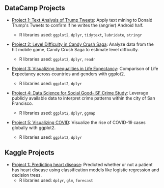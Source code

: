 ## DataCamp Projects 

- [Project 1: Text Analysis of Trump Tweets](https://github.com/cbatra9/DataScienceProjects/blob/master/Text%20Analysis%20of%20Trump%20Tweets.ipynb): Apply text mining to Donald Trump's Tweets to confirm if he writes the (angrier) Android half.
  - R libraries used: `ggplot2`, `dplyr`, `tidytext`, `lubridate`, `stringr`

- [Project 2: Level Difficulty in Candy Crush Saga](https://github.com/cbatra9/DataScienceProjects/blob/master/Level%20Difficulty%20in%20Candy%20Crush%20Saga.ipynb): Analyze data from the hit mobile game, Candy Crush Saga to estimate level difficulty.
  - R libraries used: `ggplot2`, `dplyr`, `readr`
  
- [Project 3: Visualizing Inequalities in Life Expectancy](https://github.com/cbatra9/DataScienceProjects/blob/master/Visualizing%20Inequalities%20in%20Life%20Expectancy.ipynb): Comparison of Life Expectancy across countries and genders with ggplot2.
  - R libraries used: `ggplot2`, `dplyr`
  
- [Project 4: Data Science for Social Good- SF Crime Study](https://github.com/cbatra9/DataScienceProjects/blob/master/Data%20Science%20for%20Social%20Good-%20SF%20Crime%20Study.ipynb): Leverage publicly available data to interpret crime patterns within the city of San Francisco.
  - R libraries used: `ggplot2`, `dplyr`, `ggmap`
  
- [Project 5: Visualizing COVID](https://github.com/cbatra9/DataScienceProjects/blob/master/Visualizing%20COVID.ipynb): Visualize the rise of COVID-19 cases globally with ggplot2.
  - R libraries used: `ggplot2`, `dplyr`


## Kaggle Projects 

- [Project 1: Predicting heart disease](https://github.com/cbatra9/DataScienceProjects/blob/master/Predicting%20heart%20disease): 
Predicted whether or not a patient has heart disease using classification models like logistic regression and decision trees.
  - R libraries used: `dplyr`, `glm`, `forecast`


